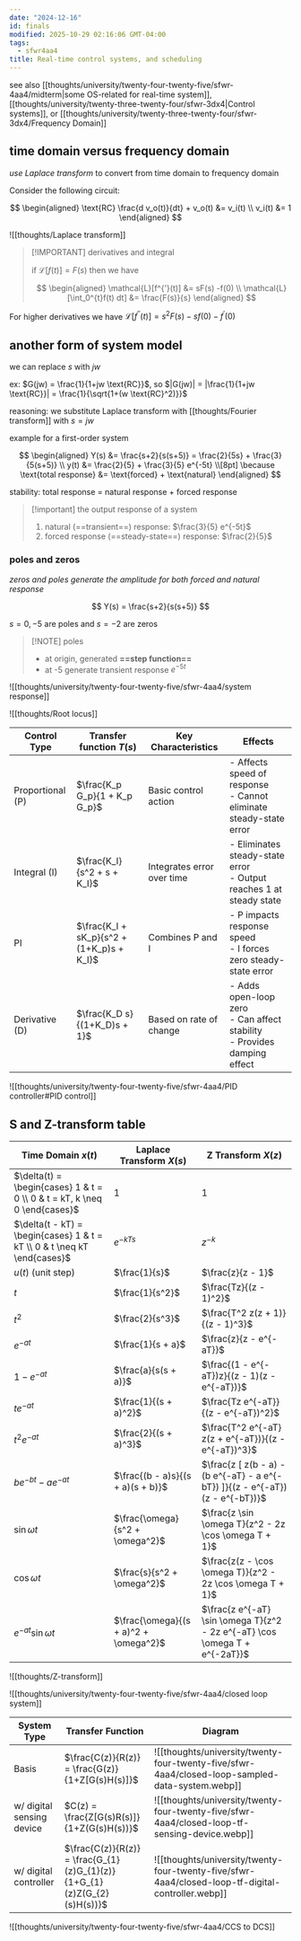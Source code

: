 ```yaml
---
date: "2024-12-16"
id: finals
modified: 2025-10-29 02:16:06 GMT-04:00
tags:
  - sfwr4aa4
title: Real-time control systems, and scheduling
---
```


see also [[thoughts/university/twenty-four-twenty-five/sfwr-4aa4/midterm|some OS-related for real-time system]], [[thoughts/university/twenty-three-twenty-four/sfwr-3dx4|Control systems]], or [[thoughts/university/twenty-three-twenty-four/sfwr-3dx4/Frequency Domain]]

## time domain versus frequency domain

_use Laplace transform_ to convert from time domain to frequency domain

Consider the following circuit:

$$
\begin{aligned}
\text{RC} \frac{d v_o(t)}{dt} + v_o(t) &= v_i(t) \\
v_i(t) &= 1
\end{aligned}
$$

![[thoughts/Laplace transform]]

> [!IMPORTANT] derivatives and integral
>
> if $\mathcal{L}[f(t)] = F(s)$ then we have
>
> $$
> \begin{aligned}
> \mathcal{L}[f^{'}(t)] &= sF(s) -f(0) \\
> \mathcal{L}[\int_0^{t}f(t) dt] &= \frac{F(s)}{s}
> \end{aligned}
> $$

For higher derivatives we have $\mathcal{L}[f^{''}(t)] = s^{2} F(s) - sf(0) - f^{'}(0)$

## another form of system model

we can replace $s$ with $jw$

ex: $G(jw) = \frac{1}{1+jw \text{RC}}$, so $|G(jw)| = |\frac{1}{1+jw \text{RC}}| = \frac{1}{\sqrt{1+(w \text{RC}^2)}}$

reasoning: we substitute Laplace transform with [[thoughts/Fourier transform]] with $s=jw$

example for a first-order system

$$
\begin{aligned}
Y(s) &= \frac{s+2}{s(s+5)} = \frac{2}{5s} + \frac{3}{5(s+5)} \\
y(t) &= \frac{2}{5} + \frac{3}{5} e^{-5t} \\[8pt]
\because \text{total response} &= \text{forced} + \text{natural}
\end{aligned}
$$

stability: total response = natural response + forced response

> [!important] the output response of a system
>
> 1. natural (==transient==) response: $\frac{3}{5} e^{-5t}$
> 2. forced response (==steady-state==) response: $\frac{2}{5}$

### poles and zeros

_zeros and poles generate the amplitude for both forced and natural response_

$$
Y(s) = \frac{s+2}{s(s+5)}
$$

$s=0,-5$ are poles and $s=-2$ are zeros

> [!NOTE] poles
>
> - at origin, generated **==step function==**
> - at -5 generate transient response $e^{-5t}$

![[thoughts/university/twenty-four-twenty-five/sfwr-4aa4/system response]]

![[thoughts/Root locus]]

| Control Type     | Transfer function $T(s)$                  | Key Characteristics        | Effects                                                                      |
| ---------------- | ----------------------------------------- | -------------------------- | ---------------------------------------------------------------------------- |
| Proportional (P) | $\frac{K_p G_p}{1 + K_p G_p}$             | Basic control action       | - Affects speed of response<br>- Cannot eliminate steady-state error         |
| Integral (I)     | $\frac{K_I}{s^2 + s + K_I}$               | Integrates error over time | - Eliminates steady-state error<br>- Output reaches 1 at steady state        |
| PI               | $\frac{K_I + sK_p}{s^2 + (1+K_p)s + K_I}$ | Combines P and I           | - P impacts response speed<br>- I forces zero steady-state error             |
| Derivative (D)   | $\frac{K_D s}{(1+K_D)s + 1}$              | Based on rate of change    | - Adds open-loop zero<br>- Can affect stability<br>- Provides damping effect |

![[thoughts/university/twenty-four-twenty-five/sfwr-4aa4/PID controller#PID control]]

## S and Z-transform table

| Time Domain $x(t)$                                                        | Laplace Transform $X(s)$              | Z Transform $X(z)$                                                            |
| ------------------------------------------------------------------------- | ------------------------------------- | ----------------------------------------------------------------------------- |
| $\delta(t) = \begin{cases} 1 & t = 0 \\ 0 & t = kT, k \neq 0 \end{cases}$ | $1$                                   | $1$                                                                           |
| $\delta(t - kT) = \begin{cases} 1 & t = kT \\ 0 & t \neq kT \end{cases}$  | $e^{-kTs}$                            | $z^{-k}$                                                                      |
| $u(t)$ (unit step)                                                        | $\frac{1}{s}$                         | $\frac{z}{z - 1}$                                                             |
| $t$                                                                       | $\frac{1}{s^2}$                       | $\frac{Tz}{(z - 1)^2}$                                                        |
| $t^2$                                                                     | $\frac{2}{s^3}$                       | $\frac{T^2 z(z + 1)}{(z - 1)^3}$                                              |
| $e^{-at}$                                                                 | $\frac{1}{s + a}$                     | $\frac{z}{z - e^{-aT}}$                                                       |
| $1 - e^{-at}$                                                             | $\frac{a}{s(s + a)}$                  | $\frac{(1 - e^{-aT})z}{(z - 1)(z - e^{-aT})}$                                 |
| $te^{-at}$                                                                | $\frac{1}{(s + a)^2}$                 | $\frac{Tz e^{-aT}}{(z - e^{-aT})^2}$                                          |
| $t^2 e^{-at}$                                                             | $\frac{2}{(s + a)^3}$                 | $\frac{T^2 e^{-aT} z(z + e^{-aT})}{(z - e^{-aT})^3}$                          |
| $b e^{-bt} - a e^{-at}$                                                   | $\frac{(b - a)s}{(s + a)(s + b)}$     | $\frac{z [ z(b - a) - (b e^{-aT} - a e^{-bT}) ]}{(z - e^{-aT})(z - e^{-bT})}$ |
| $\sin \omega t$                                                           | $\frac{\omega}{s^2 + \omega^2}$       | $\frac{z \sin \omega T}{z^2 - 2z \cos \omega T + 1}$                          |
| $\cos \omega t$                                                           | $\frac{s}{s^2 + \omega^2}$            | $\frac{z(z - \cos \omega T)}{z^2 - 2z \cos \omega T + 1}$                     |
| $e^{-at} \sin \omega t$                                                   | $\frac{\omega}{(s + a)^2 + \omega^2}$ | $\frac{z e^{-aT} \sin \omega T}{z^2 - 2z e^{-aT} \cos \omega T + e^{-2aT}}$   |

![[thoughts/Z-transform]]

![[thoughts/university/twenty-four-twenty-five/sfwr-4aa4/closed loop system]]

| System Type               | Transfer Function                                                        | Diagram                                                                                           |
| ------------------------- | ------------------------------------------------------------------------ | ------------------------------------------------------------------------------------------------- |
| Basis                     | $\frac{C(z)}{R(z)} = \frac{G(z)}{1+Z[G(s)H(s)]}$                         | ![[thoughts/university/twenty-four-twenty-five/sfwr-4aa4/closed-loop-sampled-data-system.webp]]   |
| w/ digital sensing device | $C(z) = \frac{Z[G(s)R(s)]}{1+Z(G(s)H(s))}$                               | ![[thoughts/university/twenty-four-twenty-five/sfwr-4aa4/closed-loop-tf-sensing-device.webp]]     |
| w/ digital controller     | $\frac{C(z)}{R(z)} = \frac{G_{1}(z)G_{1}(z)}{1+G_{1}(z)Z(G_{2}(s)H(s))}$ | ![[thoughts/university/twenty-four-twenty-five/sfwr-4aa4/closed-loop-tf-digital-controller.webp]] |

![[thoughts/university/twenty-four-twenty-five/sfwr-4aa4/CCS to DCS]]
